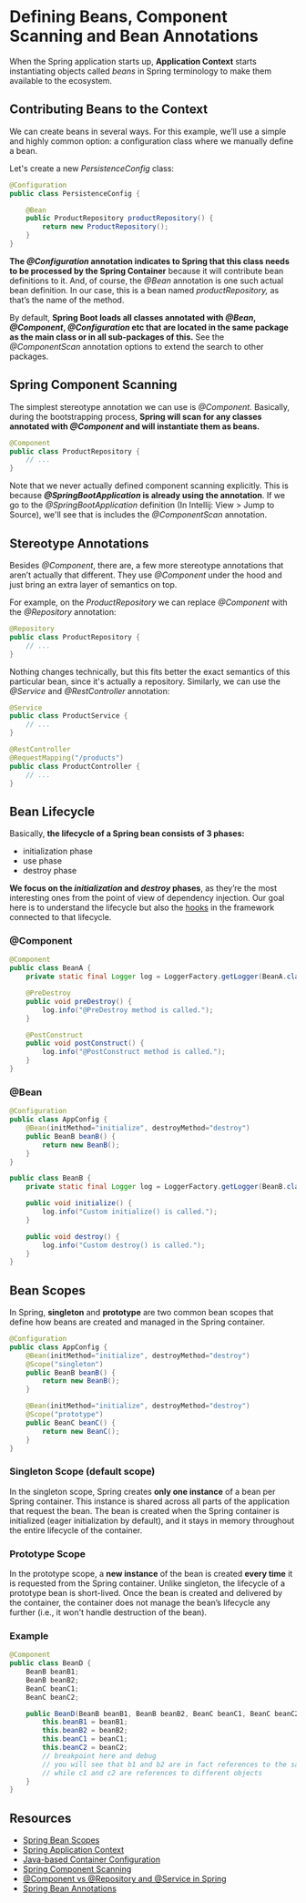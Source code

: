 # Defining Beans, Component Scanning and Bean Annotations

When the Spring application starts up, **Application Context** starts instantiating objects called _beans_ in Spring terminology to make them available to the ecosystem.

## Contributing Beans to the Context
We can create beans in several ways. For this example, we’ll use a simple and highly common option: a configuration class where we manually define a bean.

Let's create a new _PersistenceConfig_ class:

```java
@Configuration
public class PersistenceConfig {

    @Bean
    public ProductRepository productRepository() {
        return new ProductRepository();
    }
}
```

**The _@Configuration_ annotation indicates to Spring that this class needs to be processed by the Spring Container** because it will contribute bean definitions to it. And, of course, the _@Bean_ annotation is one such actual bean definition. In our case, this is a bean named _productRepository,_ as that’s the name of the method.

By default, **Spring Boot loads all classes annotated with _@Bean_, _@Component_, _@Configuration_ etc that are located in the same package as the main class or in all sub-packages of this.** See the _@ComponentScan_ annotation options to extend the search to other packages.

## Spring Component Scanning
The simplest stereotype annotation we can use is _@Component._ Basically, during the bootstrapping process, **Spring will scan for any classes annotated with _@Component_ and will instantiate them as beans.**

```java
@Component
public class ProductRepository {
    // ...
}
```

Note that we never actually defined component scanning explicitly. This is because **_@SpringBootApplication_ is already using the annotation**. If we go to the _@SpringBootApplication_ definition (In Intellij: View > Jump to Source), we'll see that is includes the _@ComponentScan_ annotation.

## Stereotype Annotations
Besides _@Component_, there are, a few more stereotype annotations that aren’t actually that different. They use _@Component_ under the hood and just bring an extra layer of semantics on top.

For example, on the _ProductRepository_ we can replace _@Component_ with the _@Repository_ annotation:

```java
@Repository
public class ProductRepository {
    // ...
}
```

Nothing changes technically, but this fits better the exact semantics of this particular bean, since it's actually a repository. Similarly, we can use the _@Service_ and _@RestController_ annotation:

```java
@Service
public class ProductService {
    // ...
}
```

```java
@RestController
@RequestMapping("/products")
public class ProductController {
    // ...
}


```

## Bean Lifecycle

Basically, **the lifecycle of a Spring bean consists of 3 phases:**

* initialization phase
* use phase
* destroy phase

**We focus on the _initialization_ and _destroy_ phases**, as they’re the most interesting ones from the point of view of dependency injection. Our goal here is to understand the lifecycle but also the [hooks](https://en.wikipedia.org/wiki/Hooking) in the framework connected to that lifecycle.

### @Component

```java
@Component
public class BeanA {
    private static final Logger log = LoggerFactory.getLogger(BeanA.class);

    @PreDestroy
    public void preDestroy() {
        log.info("@PreDestroy method is called.");
    }

    @PostConstruct
    public void postConstruct() {
        log.info("@PostConstruct method is called.");
    }
}
```
### @Bean

```java
@Configuration
public class AppConfig {
    @Bean(initMethod="initialize", destroyMethod="destroy")
    public BeanB beanB() {
        return new BeanB();
    }
}
```

```java
public class BeanB {
    private static final Logger log = LoggerFactory.getLogger(BeanB.class);

    public void initialize() {
        log.info("Custom initialize() is called.");
    }

    public void destroy() {
        log.info("Custom destroy() is called.");
    }
}
```
## Bean Scopes

In Spring, **singleton** and **prototype** are two common bean scopes that define how beans are created and managed in the Spring container.

```java
@Configuration
public class AppConfig {
    @Bean(initMethod="initialize", destroyMethod="destroy")
    @Scope("singleton")
    public BeanB beanB() {
        return new BeanB();
    }

    @Bean(initMethod="initialize", destroyMethod="destroy")
    @Scope("prototype")
    public BeanC beanC() {
        return new BeanC();
    }
}
```

### Singleton Scope (default scope)
In the singleton scope, Spring creates **only one instance** of a bean per Spring container. This instance is shared across all parts of the application that request the bean. The bean is created when the Spring container is initialized (eager initialization by default), and it stays in memory throughout the entire lifecycle of the container.

### Prototype Scope
In the prototype scope, a **new instance** of the bean is created **every time** it is requested from the Spring container. Unlike singleton, the lifecycle of a prototype bean is short-lived. Once the bean is created and delivered by the container, the container does not manage the bean’s lifecycle any further (i.e., it won't handle destruction of the bean).

### Example

```java
@Component
public class BeanD {
    BeanB beanB1;
    BeanB beanB2;
    BeanC beanC1;
    BeanC beanC2;

    public BeanD(BeanB beanB1, BeanB beanB2, BeanC beanC1, BeanC beanC2) {
        this.beanB1 = beanB1;
        this.beanB2 = beanB2;
        this.beanC1 = beanC1;
        this.beanC2 = beanC2;
        // breakpoint here and debug
        // you will see that b1 and b2 are in fact references to the same object
        // while c1 and c2 are references to different objects
    }
}

```

## Resources
- [Spring Bean Scopes](https://www.baeldung.com/spring-bean-scopes)
- [Spring Application Context](https://docs.spring.io/spring/docs/current/spring-framework-reference/core.html#beans-basics)
- [Java-based Container Configuration](https://docs.spring.io/spring/docs/current/spring-framework-reference/core.html#beans-java)
- [Spring Component Scanning](https://www.baeldung.com/spring-component-scanning)
- [@Component vs @Repository and @Service in Spring](https://www.baeldung.com/spring-component-repository-service)
- [Spring Bean Annotations](https://www.baeldung.com/spring-bean-annotations)

